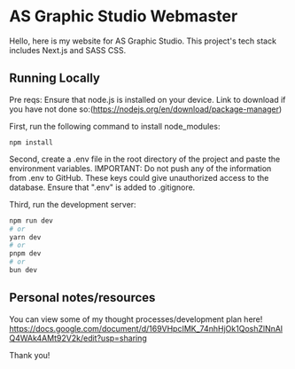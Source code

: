 # AS Graphic Studio Webmaster

Hello, here is my website for AS Graphic Studio. This project's tech stack includes Next.js and SASS CSS. 

## Running Locally

Pre reqs:
Ensure that node.js is installed on your device. Link to download if you have not done so:(https://nodejs.org/en/download/package-manager)

First, run the following command to install node_modules:

```
npm install
```

Second, create a .env file in the root directory of the project and paste the environment variables.
IMPORTANT: Do not push any of the information from .env to GitHub. These keys could give unauthorized access to the database. Ensure that ".env" is added to .gitignore.

Third, run the development server:

```bash
npm run dev
# or
yarn dev
# or
pnpm dev
# or
bun dev
```

## Personal notes/resources

You can view some of my thought processes/development plan here!
https://docs.google.com/document/d/169VHpcIMK_74nhHjOk1QoshZlNnAlQ4WAk4AMt92V2k/edit?usp=sharing

Thank you! 